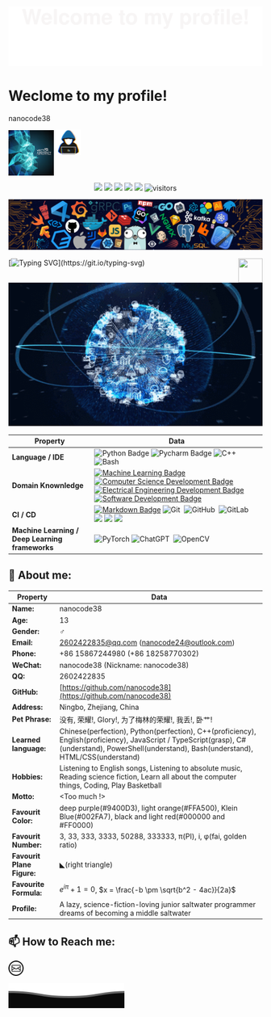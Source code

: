 ![](assets/Bottom_up.svg)
# Weclome to my profile!
<p>nanocode38</p>
<p align="left">
<a target="blank"><img align="center" src="./src/Avatar.jpg" alt="nanocode38" height="90" width="90" /></a>
<img src = "https://github.com/0xAbdulKhalid/0xAbdulKhalid/raw/main/assets/mdImages/about_me.gif" width = 50px>
<p>
</p>


<!--   my-icons -->
<p align="center">
    <a href="https://github.com/nanocode38/nanocode38"><img src="https://img.shields.io/badge/status-updating-brightgreen.svg"></a>
    <a href="https://github.com/python/cpython"><img src="https://img.shields.io/badge/Python-3.12-FF1493.svg"></a>
    <a href="https://github.com/nanocode38/nanocode38/graphs/contributors"><img src="https://img.shields.io/github/contributors/nanocode38/nanocode38?color=red"></a>
    <a href="https://github.com/nanocode38/nanocode38/stargazers"><img src="https://img.shields.io/github/stars/nanocode38/nanocode38.svg?logo=github"></a>
    <a href="https://github.com/nanocode38/nanocode38/network/members"><img src="https://img.shields.io/github/forks/nanocode38/nanocode38.svg?color=blue&logo=github"></a>
    <img src="https://visitor-badge.laobi.icu/badge?page_id=nanocode38.nanocode38" alt="visitors"/>   
</p>

<!--   my-header-img -->
![](./src/header_.png)

<a href="https://www.python.org/"><img src="https://upload.wikimedia.org/wikipedia/commons/c/c3/Python-logo-notext.svg" align="right" height="48" width="48" ></a>

<!--   my-ticker -->    
[![Typing SVG](https://readme-typing-svg.herokuapp.com?color=%2336BCF7&center=true&vCenter=true&width=600&lines=Hi+there+👋,+I+am+nanocode38;+I+am+a+13-year-old+boy.;+Welcome+to+My+Profile!;+Over+5+years+of+programming+experience;Always+learning+new+things+;Python+learning+enthusiast;)](https://git.io/typing-svg)


<!--   skyline  3D  -->
<a href="https://skyline.github.com/BEPb/2022"><img src="./assets/Web.gif" alt="" width="auto" height="auto" /></a>
                                                                                                                                                                                                                                                                                                                                                                                                                                                                                                                                                                                                                                                                                                                                                                                                                                                                                                                                                                                                                                                                                                                                                                                                                                                                                                                                                                                                                                                                                                                                                                                                                                                                                                                                                                                                    
<!--   my-skils -->

| Property                                        | Data                                                                                                                                                                                                                                                                                                                                                                                                                                                                                                                                                                                                                                                                                                                                                                                                                                                                                                                                                                                                                                                                                                                                                                                                                                                                                                                                                                                                                                                                                                                                                                                                                                                                                                                                                                                                                                                                                                                                                                  |
|-------------------------------------------------|-----------------------------------------------------------------------------------------------------------------------------------------------------------------------------------------------------------------------------------------------------------------------------------------------------------------------------------------------------------------------------------------------------------------------------------------------------------------------------------------------------------------------------------------------------------------------------------------------------------------------------------------------------------------------------------------------------------------------------------------------------------------------------------------------------------------------------------------------------------------------------------------------------------------------------------------------------------------------------------------------------------------------------------------------------------------------------------------------------------------------------------------------------------------------------------------------------------------------------------------------------------------------------------------------------------------------------------------------------------------------------------------------------------------------------------------------------------------------------------------------------------------------------------------------------------------------------------------------------------------------------------------------------------------------------------------------------------------------------------------------------------------------------------------------------------------------------------------------------------------------------------------------------------------------------------------------------------------------|
| **Language / IDE**                              | ![Python Badge](https://img.shields.io/badge/-Python-3776AB?style=flat&logo=Python&logoColor=white) ![Pycharm Badge](https://img.shields.io/badge/-Pycharm-3776AB?style=flat&logo=Pycharm&logoColor=white) ![C++](https://img.shields.io/badge/-C++-66CC66?style=flat&logo=C%2B%2B&logoColor=00599C)&nbsp; ![Bash](https://img.shields.io/badge/-Bash-444444?style=flat&logo=GnuBash)&nbsp;                                                                                                                                                                                                                                                                                                                                                                                                                                                                                                                                                                                                                                                                                                                                                                                                                                                                                                                                                                                                                                                                                                                                                                                                                                                                                                    |
| **Domain Knownledge**                           | [![Machine Learning Badge](https://img.shields.io/badge/-Machine%20Learning-01D277?style=flat&logoColor=white)](https://github.com/BEPb/BEPb) [![Computer Science Development Badge](https://img.shields.io/badge/-Computer%20Science-FAB040?style=flat&logoColor=white)](https://github.com/search?q=user%3ABEPb&type=Repositories) [![Electrical Engineering Development Badge](https://img.shields.io/badge/-Electrical%20Engineering-4C8CBF?style=flat&logoColor=white)](https://github.com/search?q=user%3ABEPb&type=Repositories) [![Software Development Badge](https://img.shields.io/badge/-Software%20Development-FF6600?style=flat&logoColor=white)](https://github.com/search?q=user%3ABEPb&type=Repositories)                                                                                                                                                                                                                                                                                                                                                                                                                                                                                                                                                                                                                                                                                                                                                                                                                                                                                                                                                                                                                                                                                                                                                                                                                                            |
| **CI / CD**                                     | [![Markdown Badge](https://img.shields.io/badge/-Markdown-2088FF?style=flat&logo=Markdown&logoColor=white)](https://github.com/BEPb/BEPb) ![Git](https://img.shields.io/badge/-Git-004400?style=flat&logo=git)&nbsp; ![GitHub](https://img.shields.io/badge/-GitHub-444444?style=flat&logo=github)&nbsp; ![GitLab](https://img.shields.io/badge/-GitLab-444444?style=flat&logo=GitLab)&nbsp;  [![](https://img.shields.io/badge/-Docker-2496ED?style=flat-square&logo=docker&logoColor=white)](https://www.docker.com) [![](https://img.shields.io/badge/-PyCharm-000000?style=flat-square&logo=pycharm&logoColor=white)](https://www.jetbrains.com/pycharm/) [![](https://img.shields.io/badge/-VS_Code-007ACC?style=flat-square&logo=visual-studio-code&logoColor=white)](https://code.visualstudio.com)|                                                                                                                                                                                                                                                                                                                                                                                                                                                                                                                                                                                                                                                                                                                                                                                                                                                                                                                                                                                                                                                                                                                                                                                                                                                                                                                                                                                                                                                                                                                                                                                                                                                                                                                                                                                              |
| **Machine Learning / Deep Learning frameworks** | ![PyTorch](http://img.shields.io/badge/-PyTorch-eee?style=flat-square&logo=pytorch&logoColor=EE4C2C) ![ChatGPT](https://img.shields.io/badge/-ChatGPT-444444?style=flat&logo=ChatGPT)&nbsp; ![OpenCV](https://img.shields.io/badge/-OpenCV-444444?style=flat&logo=OpenCV)&nbsp; |


## 📎 About me:

| Property    | Data                                       |
|-------------|--------------------------------------------|
| **Name:**     | nanocode38                                 |
| **Age:**        | 13                                         |
| **Gender:**     | ♂                                          |   
| **Email:**      | 2602422835@qq.com (nanocode24@outlook.com) |
| **Phone:**      | +86 15867244980 (+86 18258770302)          |
| **WeChat:**     | nanocode38   (Nickname: nanocode38)        |
| **QQ:**         | 2602422835                                 |
| **GitHub:**     | [https://github.com/nanocode38](https://github.com/nanocode38)|
| **Address:**    | Ningbo, Zhejiang, China                    |
| **Pet Phrase:** | 没有, 荣耀!, Glory!, 为了梅林的荣耀!, 我丢!, 卧艹! |
| **Learned language:** | Chinese(perfection), Python(perfection), C++(proficiency), English(proficiency), JavaScript / TypeScript(grasp), C#(understand), PowerShell(understand), Bash(understand), HTML/CSS(understand)|
| **Hobbies:**    | Listening to English songs, Listening to absolute music, Reading science fiction, Learn all about the computer things, Coding, Play Basketball|
| **Motto:**      | <Too much !>|
| **Favourit Color:** | deep purple(#9400D3), light orange(#FFA500), Klein Blue(#002FA7), black and light red(#000000 and #FF0000) |
| **Favourit Number:**| 3, 33, 333, 3333, 50288, 333333, π(PI), i, φ(fai, golden ratio)|
| **Favourit Plane Figure:** | ◣(right triangle) |
| **Favourite Formula:**| $e^{i\pi} + 1 = 0$,  $x = \frac{-b \pm \sqrt{b^2 - 4ac}}{2a}$|
| **Profile:** | A lazy, science-fiction-loving junior saltwater programmer dreams of becoming a middle saltwater|


## 📫 How to Reach me:
<p align="left">
<a href="https://2602422835@qq.com" target="blank"><img align="center" src="https://raw.githubusercontent.com/nanocode38/nanocode38/master/assets/gmail.svg" alt="nanocode38" height="30" width="30" /></a>




![](assets/Bottom_down.svg)